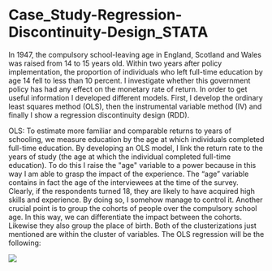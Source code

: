 # Case_Study-Regression-Discontinuity-Design_STATA
In 1947, the compulsory school-leaving age in England, Scotland and Wales was raised from 14 to 15 years old. Within two years after policy implementation, the proportion of individuals who left full-time education by age 14 fell to less than 10 percent. I investigate whether this government policy has had any effect on the monetary rate of return. In order to get useful information I developed different models.  First, I develop the ordinary least squares method (OLS), then the instrumental variable method (IV) and finally I show a regression discontinuity design (RDD).

OLS: To estimate more familiar and comparable returns to years of schooling, we measure education by the age at which individuals completed full-time education.
By developing an OLS model, I link the return rate to the years of study (the age at which the individual completed full-time education). To do this I raise the "age" variable to a power because in this way I am able to grasp the impact of the experience. The “age” variable contains in fact the age of the interviewees at the time of the survey. Clearly, if the respondents turned 18, they are likely to have acquired high skills and experience. By doing so, I somehow manage to control it. Another crucial point is to group the cohorts of people over the compulsory school age. In this way, we can differentiate the impact between the cohorts. Likewise they also group the place of birth. Both of the clusterizations just mentioned are within the cluster of variables.
The OLS regression will be the following:

<img src="https://render.githubusercontent.com/render/math?math=ln Y =  \alpha + X_i\mu + \beta_1\ ageleft + \eta_1\ age + \eta_2\ age^2 + \epsilon">
